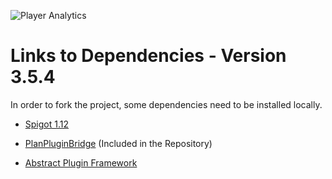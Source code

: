 ![Player Analytics](https://puu.sh/t8vin.png)
# Links to Dependencies - Version 3.5.4

In order to fork the project, some dependencies need to be installed locally.

- [Spigot 1.12](https://www.spigotmc.org/wiki/buildtools/)

- [PlanPluginBridge](/PlanPluginBridge) (Included in the Repository)

- [Abstract Plugin Framework](https://github.com/Rsl1122/Abstract-Plugin-Framework/releases/tag/2.0.0)
